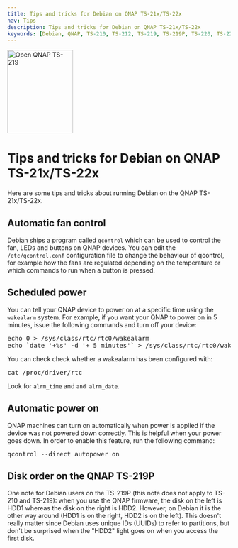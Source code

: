 ```yaml
---
title: Tips and tricks for Debian on QNAP TS-21x/TS-22x
nav: Tips
description: Tips and tricks for Debian on QNAP TS-21x/TS-22x
keywords: [Debian, QNAP, TS-210, TS-212, TS-219, TS-219P, TS-220, TS-221, tips, tricks]
---
```


<div class="right">
<img src = "../images/r_ts219p.jpg" class="border" alt="Open QNAP TS-219" width="148" height="188" />
</div>

<h1>Tips and tricks for Debian on QNAP TS-21x/TS-22x</h1>

Here are some tips and tricks about running Debian on the QNAP
TS-21x/TS-22x.

<h2 id="qcontrol-upgrade">Automatic fan control</h2>

Debian ships a program called `qcontrol` which can be used to control the
fan, LEDs and buttons on QNAP devices.  You can edit the
`/etc/qcontrol.conf` configuration file to change the behaviour of
qcontrol, for example how the fans are regulated depending on the
temperature or which commands to run when a button is pressed.

<h2 id="wakealarm">Scheduled power</h2>

You can tell your QNAP device to power on at a specific time using the
`wakealarm` system.  For example, if you want your QNAP to power on in 5
minutes, issue the following commands and turn off your device:

<div class="code">
<pre>
echo 0 > /sys/class/rtc/rtc0/wakealarm
echo `date '+%s' -d '+ 5 minutes'` > /sys/class/rtc/rtc0/wakealarm
</pre>
</div>

You can check check whether a wakealarm has been configured with:

<div class="code">
<pre>
cat /proc/driver/rtc
</pre>
</div>

Look for `alrm_time` and `and alrm_date`.

<h2 id="autopower">Automatic power on</h2>

QNAP machines can turn on automatically when power is applied if the device
was not powered down correctly.  This is helpful when your power goes down.
In order to enable this feature, run the following command:

<div class="code">
<pre>
qcontrol --direct autopower on
</pre>
</div>

<h2>Disk order on the QNAP TS-219P</h2>

One note for Debian users on the TS-219P (this note does not apply to
TS-210 and TS-219): when you use the QNAP firmware, the disk on the left is
HDD1 whereas the disk on the right is HDD2.  However, on Debian it is the
other way around (HDD1 is on the right, HDD2 is on the left).  This doesn't
really matter since Debian uses unique IDs (UUIDs) to refer to partitions,
but don't be surprised when the "HDD2" light goes on when you access the
first disk.

